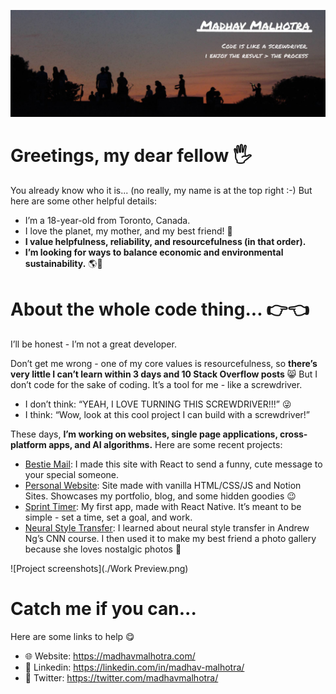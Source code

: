 ![Header](./Header.jpg)
# Greetings, my dear fellow 🖐️
You already know who it is... (no really, my name is at the top right :-) But here are some other helpful details:
- I’m a 18-year-old from Toronto, Canada. 
- I love the planet, my mother, and my best friend! 💖
- **I value helpfulness, reliability, and resourcefulness (in that order).** 
- **I’m looking for ways to balance economic and environmental sustainability.** 🌎👔

# About the whole code thing... 👉👈
I’ll be honest - I’m not a great developer. 

Don’t get me wrong - one of my core values is resourcefulness, so **there’s very little I can’t learn within 3 days and 10 Stack Overflow posts** 😸
But I don’t code for the sake of coding. It’s a tool for me - like a screwdriver. 
- I don’t think: “YEAH, I LOVE TURNING THIS SCREWDRIVER!!!” 😜
- I think: “Wow, look at this cool project I can build with a screwdriver!” 

These days, **I’m working on websites, single page applications, cross-platform apps, and AI algorithms.** Here are some recent projects:
- [Bestie Mail](https://github.com/Madhav-Malhotra/bestie-mail): I made this site with React to send a funny, cute message to your special someone. 
- [Personal Website](https://github.com/Madhav-Malhotra/Madhav-Malhotra.github.io): Site made with vanilla HTML/CSS/JS and Notion Sites. Showcases my portfolio, blog, and some hidden goodies 😉
- [Sprint Timer](https://github.com/Madhav-Malhotra/sprint-timer-app): My first app, made with React Native. It’s meant to be simple - set a time, set a goal, and work. 
- [Neural Style Transfer](https://github.com/Madhav-Malhotra/neural-style-transfer): I learned about neural style transfer in Andrew Ng’s CNN course. I then used it to make my best friend a photo gallery because she loves nostalgic photos 🤗

![Project screenshots](./Work Preview.png)

# Catch me if you can... 

Here are some links to help 😋
- 🌐  Website: https://madhavmalhotra.com/ 
- 👔  Linkedin: https://linkedin.com/in/madhav-malhotra/
- 💬  Twitter: https://twitter.com/madhavmalhotra/
